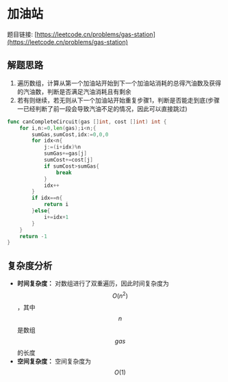 # 加油站


题目链接: [https://leetcode.cn/problems/gas-station](https://leetcode.cn/problems/gas-station)

## 解题思路

1. 遍历数组，计算从第一个加油站开始到下一个加油站消耗的总得汽油数及获得的汽油数，判断是否满足汽油消耗且有剩余
2. 若有则继续，若无则从下一个加油站开始重复步骤1，判断是否能走到底(步骤一已经判断了前一段会导致汽油不足的情况，因此可以直接跳过)


```go
func canCompleteCircuit(gas []int, cost []int) int {
    for i,n:=0,len(gas);i<n;{
        sumGas,sumCost,idx:=0,0,0
        for idx<n{
            j:=(i+idx)%n
            sumGas+=gas[j]
            sumCost+=cost[j]
            if sumCost>sumGas{
                break
            }
            idx++
        }
        if idx==n{
            return i
        }else{
            i+=idx+1
        }
    }
    return -1
}
```

## 复杂度分析

- **时间复杂度：** 对数组进行了双重遍历，因此时间复杂度为 $$O(n^2)$$，其中 $$n$$ 是数组 $$gas$$ 的长度
- **空间复杂度：** 空间复杂度为 $$O(1)$$
